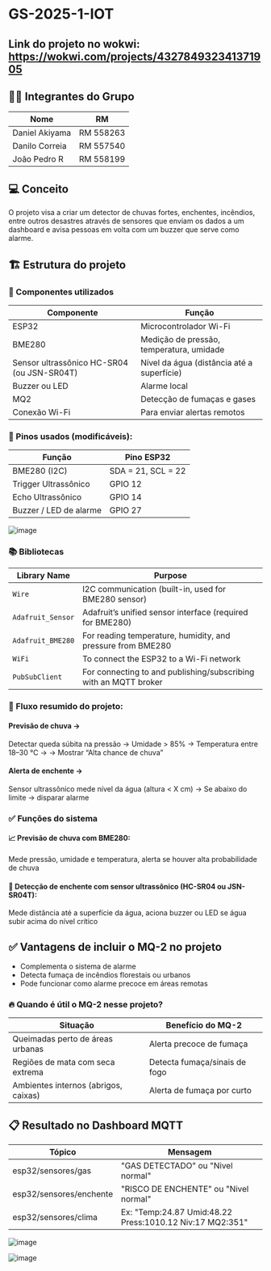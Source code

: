 # GS-2025-1-IOT

## Link do projeto no wokwi: https://wokwi.com/projects/432784932341371905

## 👨‍💻 Integrantes do Grupo
| Nome           | RM        |
|----------------|-----------|
| Daniel Akiyama | RM 558263 |
| Danilo Correia | RM 557540 |
| João Pedro R   | RM 558199 |

## 💻 Conceito
O projeto visa a criar um detector de chuvas fortes, enchentes, incêndios, entre outros desastres através de sensores que enviam os dados a um dashboard e avisa pessoas em volta com um buzzer que serve como alarme.

## 🏗️ Estrutura do projeto
### 🧰 Componentes utilizados
|Componente	                                  | Função                                    |
|---------------------------------------------|-------------------------------------------|
|ESP32                                        | Microcontrolador Wi-Fi                    |
|BME280	                                      | Medição de pressão, temperatura, umidade  |
|Sensor ultrassônico HC-SR04 (ou JSN-SR04T)	  | Nível da água (distância até a superfície)|
|Buzzer ou LED	                              | Alarme local                              |
|MQ2                                          | Detecção de fumaças e gases               |
|Conexão Wi-Fi                	              | Para enviar alertas remotos               |

### 🧠 Pinos usados (modificáveis):
|Função	                |Pino ESP32        |
|-----------------------|------------------|
|BME280 (I2C)	          |SDA = 21, SCL = 22|
|Trigger Ultrassônico	  |GPIO 12           |
|Echo Ultrassônico	    |GPIO 14           |
|Buzzer / LED de alarme	|GPIO 27           |

![image](https://github.com/user-attachments/assets/533cbaa6-841b-4fe0-a9eb-21ed49b0098e)

### 📚 Bibliotecas
| Library Name      | Purpose                                                          |
| ----------------- | ---------------------------------------------------------------- |
| `Wire`            | I2C communication (built-in, used for BME280 sensor)             |
| `Adafruit_Sensor` | Adafruit’s unified sensor interface (required for BME280)        |
| `Adafruit_BME280` | For reading temperature, humidity, and pressure from BME280      |
| `WiFi`            | To connect the ESP32 to a Wi-Fi network                          |
| `PubSubClient`    | For connecting to and publishing/subscribing with an MQTT broker |

### 🔁 Fluxo resumido do projeto:

#### Previsão de chuva →
Detectar queda súbita na pressão →
Umidade > 85% →
Temperatura entre 18–30 °C →
→ Mostrar “Alta chance de chuva”

#### Alerta de enchente →
Sensor ultrassônico mede nível da água (altura < X cm) →
Se abaixo do limite → disparar alarme

### ✅ Funções do sistema
#### 📈 Previsão de chuva com BME280:
Mede pressão, umidade e temperatura, alerta se houver alta probabilidade de chuva

#### 🌊 Detecção de enchente com sensor ultrassônico (HC-SR04 ou JSN-SR04T):
Mede distância até a superfície da água, aciona buzzer ou LED se água subir acima do nível crítico

## ✅ Vantagens de incluir o MQ-2 no projeto
- Complementa o sistema de alarme
- Detecta fumaça de incêndios florestais ou urbanos
- Pode funcionar como alarme precoce em áreas remotas

### 🔥 Quando é útil o MQ-2 nesse projeto?
|Situação	                            |Benefício do MQ-2            |  
|-------------------------------------|-----------------------------|
|Queimadas perto de áreas urbanas	    |Alerta precoce de fumaça     |
|Regiões de mata com seca extrema	    |Detecta fumaça/sinais de fogo|
|Ambientes internos (abrigos, caixas)	|Alerta de fumaça por curto   |

## 📋 Resultado no Dashboard MQTT

|Tópico                  |	Mensagem                                       |
|------------------------|-------------------------------------------------|
|esp32/sensores/gas      |	"GAS DETECTADO" ou "Nivel normal"              |
|esp32/sensores/enchente |	"RISCO DE ENCHENTE" ou "Nivel normal"          |
|esp32/sensores/clima    |	Ex: "Temp:24.87 Umid:48.22 Press:1010.12 Niv:17 MQ2:351" |

![image](https://github.com/user-attachments/assets/b1dd16ac-f042-40a5-8020-94d19f46e7d6)

![image](https://github.com/user-attachments/assets/8e2f2239-7c7f-4719-97db-4c92750e65a7)
